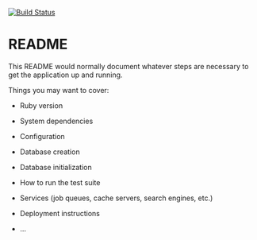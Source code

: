 [![Build Status](https://travis-ci.org/ratsilva/maestro.svg?branch=master)](https://travis-ci.org/ratsilva/maestro)


# README

This README would normally document whatever steps are necessary to get the
application up and running.

Things you may want to cover:

* Ruby version

* System dependencies

* Configuration

* Database creation

* Database initialization

* How to run the test suite

* Services (job queues, cache servers, search engines, etc.)

* Deployment instructions

* ...

